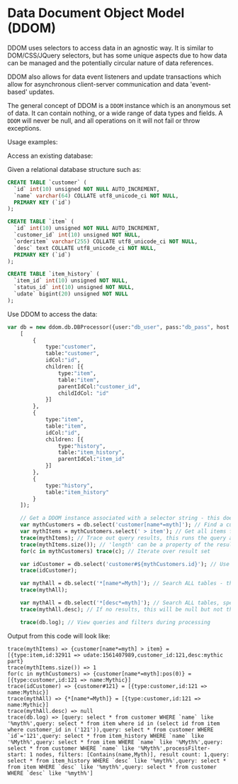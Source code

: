 # Data Document Object Model (DDOM)  

DDOM uses selectors to access data in an agnostic way. It is similar to DOM/CSS/JQuery selectors, but has some unique aspects due to how data can be managed and the potentially circular nature of data references.  

DDOM also allows for data event listeners and update transactions which allow for asynchronous client-server communication and data 'event-based' updates.  

The general concept of DDOM is a `DDOM` instance which is an anonymous set of data. It can contain nothing, or a wide range of data types and fields. A `DDOM` will never be null, and all operations on it will not fail or throw exceptions.  

Usage examples:  

Access an existing database:  

Given a relational database structure such as:

```sql
CREATE TABLE `customer` (
  `id` int(10) unsigned NOT NULL AUTO_INCREMENT,
  `name` varchar(64) COLLATE utf8_unicode_ci NOT NULL,
  PRIMARY KEY (`id`)
);

CREATE TABLE `item` (
  `id` int(10) unsigned NOT NULL AUTO_INCREMENT,
  `customer_id` int(10) unsigned NOT NULL,
  `orderitem` varchar(255) COLLATE utf8_unicode_ci NOT NULL,
  `desc` text COLLATE utf8_unicode_ci NOT NULL,
  PRIMARY KEY (`id`)
);

CREATE TABLE `item_history` (
  `item_id` int(10) unsigned NOT NULL,
  `status_id` int(10) unsigned NOT NULL,
  `udate` bigint(20) unsigned NOT NULL
);
```

Use DDOM to access the data:  

```haxe
var db = new ddom.db.DBProcessor({user:"db_user", pass:"db_pass", host:"db_host", database:"db_db"}, 
    [
        {
            type:"customer",
            table:"customer",
            idCol:"id",
            children: [{
                type:"item",
                table:"item",
                parentIdCol:"customer_id",
                childIdCol: "id"
            }]
        },
        {
            type:"item",
            table:"item",
            idCol:"id",
            children: [{
                type:"history",
                table:"item_history",
                parentIdCol:"item_id"
            }]
        },
        {
            type:"history",
            table:"item_history"
        }
    ]);

    // Get a DDOM instance associated with a selector string - this does not actually run a query!
    var mythCustomers = db.select('customer[name*=myth]'); // Find a customer by name
    var mythItems = mythCustomers.select(' > item'); // Get all items for the customer (chaining selector)
    trace(mythItems); // Trace out query results, this runs the query and iterates over output
    trace(mythItems.size()); // 'length' can be a property of the result so DDOM has a size() function used to determine length/count of results
    for(c in mythCustomers) trace(c); // Iterate over result set

    var idCustomer = db.select('customer#${mythCustomers.id}'); // Use the first result 'id' value as a new selector
    trace(idCustomer);

    var mythAll = db.select('*[name*=Myth]'); // Search ALL tables - this will iterate over all tables defined and run the query
    trace(mythAll);

    var mythAll = db.select('*[desc*=myth]'); // Search ALL tables, special MySql keyword used 'desc' but it is escaped during query
    trace(mythAll.desc); // If no results, this will be null but not throw exception

    trace(db.log); // View queries and filters during processing

```

Output from this code will look like:
```
trace(mythItems) => {customer[name*=myth] > item} = [{type:item,id:32911 => udate:1561407989,customer_id:121,desc:mythic part}
trace(mythItems.size()) => 1
for(c in mythCustomers) => {customer[name*=myth]:pos(0)} = [{type:customer,id:121 => name:Mythic}]
trace(idCustomer) => {customer#121} = [{type:customer,id:121 => name:Mythic}]
trace(mythAll) => {*[name*=Myth]} = [{type:customer,id:121 => name:Mythic}]
trace(mythAll.desc) => null
trace(db.log) => [query: select * from customer WHERE `name` like '%myth%',query: select * from item where id in (select id from item where customer_id in ('121')),query: select * from customer WHERE `id`='121',query: select * from item_history WHERE `name` like '%Myth%',query: select * from item WHERE `name` like '%Myth%',query: select * from customer WHERE `name` like '%Myth%',processFilter- start: 1 nodes, filters: [Contains(name,Myth)], result count: 1,query: select * from item_history WHERE `desc` like '%myth%',query: select * from item WHERE `desc` like '%myth%',query: select * from customer WHERE `desc` like '%myth%']
```